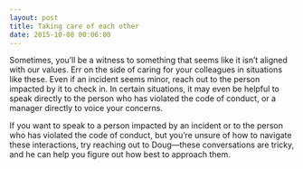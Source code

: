 ```yaml
---
layout: post
title: Taking care of each other
date: 2015-10-08 00:06:00
---
```


Sometimes, you’ll be a witness to something that seems like it isn’t aligned with our values.  Err on the side of caring for your colleagues in situations like these. Even if an incident seems minor, reach out to the person impacted by it to check in. In certain situations, it may even be helpful to speak directly to the person who has violated the code of conduct, or a manager directly to voice your concerns.

If you want to speak to a person impacted by an incident or to the person who has violated the code of conduct, but you’re unsure of how to navigate these interactions, try reaching out to Doug—these conversations are tricky, and he can help you figure out how best to approach them.

